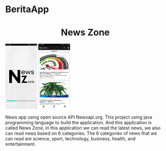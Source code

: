 # BeritaApp

<h1 align="center">News Zone </h1>
<p><img src="https://github.com/LettyLatifah/BeritaApp/blob/master/app/preview1.jpg" width="100px"> <img src="https://github.com/LettyLatifah/BeritaApp/blob/master/app/preview2.jpg" width="100px"></p>



News app using open source API Newsapi.org. This project using java programming language to build the application. And this application is called News Zone, in this application we can read the latest news, we also can read news based on 6 categories. The 6 categories of news that we can read are science, sport, technology, business, health, and entertainment. 





